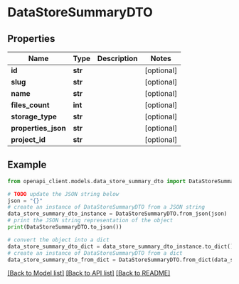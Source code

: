 # DataStoreSummaryDTO


## Properties

Name | Type | Description | Notes
------------ | ------------- | ------------- | -------------
**id** | **str** |  | [optional] 
**slug** | **str** |  | [optional] 
**name** | **str** |  | [optional] 
**files_count** | **int** |  | [optional] 
**storage_type** | **str** |  | [optional] 
**properties_json** | **str** |  | [optional] 
**project_id** | **str** |  | [optional] 

## Example

```python
from openapi_client.models.data_store_summary_dto import DataStoreSummaryDTO

# TODO update the JSON string below
json = "{}"
# create an instance of DataStoreSummaryDTO from a JSON string
data_store_summary_dto_instance = DataStoreSummaryDTO.from_json(json)
# print the JSON string representation of the object
print(DataStoreSummaryDTO.to_json())

# convert the object into a dict
data_store_summary_dto_dict = data_store_summary_dto_instance.to_dict()
# create an instance of DataStoreSummaryDTO from a dict
data_store_summary_dto_from_dict = DataStoreSummaryDTO.from_dict(data_store_summary_dto_dict)
```
[[Back to Model list]](../README.md#documentation-for-models) [[Back to API list]](../README.md#documentation-for-api-endpoints) [[Back to README]](../README.md)


